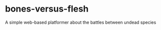 bones-versus-flesh
==================

A simple web-based platformer about the battles between undead species
